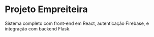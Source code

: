 # Projeto Empreiteira

Sistema completo com front-end em React, autenticação Firebase, e integração com backend Flask.

